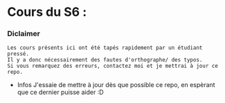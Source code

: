 # Cours du S6 :

### Diclaimer
	Les cours présents ici ont été tapés rapidement par un étudiant pressé.
	Il y a donc nécessairement des fautes d'orthographe/ des typos.
	Si vous remarquez des erreurs, contactez moi et je mettrai à jour ce repo.
	
* Infos
	J'essaie de mettre à jour dès que possible ce repo, en espèrant que ce dernier
	puisse aider :D
	